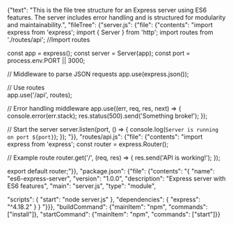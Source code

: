 {"text": "This is the file tree structure for an Express server using ES6 features. The server includes error handling
and is structured for modularity and maintainability.", "fileTree": {"server.js": {"file": {"contents": "import express
from 'express';
import { Server } from 'http';
import routes from './routes/api'; //Import routes

const app =
express();
const server = Server(app);
const port = process.env.PORT || 3000;

// Middleware to parse JSON
requests
app.use(express.json());

// Use routes  
app.use('/api', routes);

// Error handling
middleware
app.use((err, req, res, next) => {
   console.error(err.stack);
 res.status(500).send('Something
broke!');
});

// Start the server
server.listen(port, () => {
   console.log(`Server is running on port
${port}`);
});
"}}, "routes/api.js": {"file": {"contents": "import express from 'express';
const router =
express.Router();

// Example route
router.get('/', (req, res) => {
   res.send('API is working!');
});

export
default router;"}}, "package.json": {"file": {"contents": "{
   \"name\": \"es6-express-server\",
 \"version\":
\"1.0.0\",
 \"description\": \"Express server with ES6 features\",
 \"main\": \"server.js\",
 \"type\": \"module\",

\"scripts\": {
   \"start\": \"node server.js\"
 },
 \"dependencies\": {
   \"express\": \"^4.18.2\"
 }
}
"}}},
"buildCommand": {"mainItem": "npm", "commands": ["install"]}, "startCommand": {"mainItem": "npm", "commands":
["start"]}}